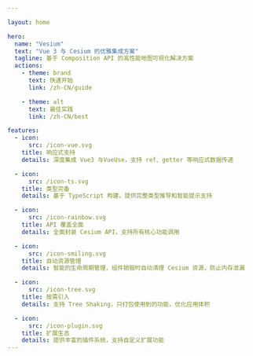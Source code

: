 ```yaml
---

layout: home

hero:
  name: "Vesium"
  text: "Vue 3 与 Cesium 的优雅集成方案"
  tagline: 基于 Composition API 的高性能地图可视化解决方案
  actions:
    - theme: brand
      text: 快速开始
      link: /zh-CN/guide

    - theme: alt
      text: 最佳实践
      link: /zh-CN/best

features:
  - icon:
      src: /icon-vue.svg
    title: 响应式支持
    details: 深度集成 Vue3 与VueUse，支持 ref、getter 等响应式数据传递

  - icon:
      src: /icon-ts.svg
    title: 类型完备
    details: 基于 TypeScript 构建，提供完整类型推导和智能提示支持

  - icon:
      src: /icon-rainbow.svg
    title: API 覆盖全面
    details: 全面封装 Cesium API，支持所有核心功能调用

  - icon:
      src: /icon-smiling.svg
    title: 自动资源管理
    details: 智能的生命周期管理，组件销毁时自动清理 Cesium 资源，防止内存泄漏

  - icon:
      src: /icon-tree.svg
    title: 按需引入
    details: 支持 Tree Shaking，只打包使用到的功能，优化应用体积

  - icon:
      src: /icon-plugin.svg
    title: 扩展生态
    details: 提供丰富的插件系统，支持自定义扩展功能
---
```

